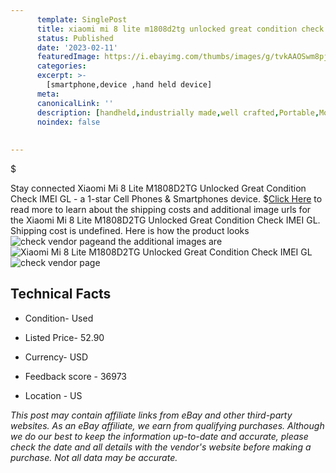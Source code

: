 ```yaml
---
      template: SinglePost
      title: xiaomi mi 8 lite m1808d2tg unlocked great condition check imei gl
      status: Published
      date: '2023-02-11'
      featuredImage: https://i.ebayimg.com/thumbs/images/g/tvkAAOSwm8pjkiXr/s-l225.jpg
      categories: 
      excerpt: >-
        [smartphone,device ,hand held device]
      meta:
      canonicalLink: ''
      description: [handheld,industrially made,well crafted,Portable,Mobile,Compact,Convenient,Lightweight,Maneuverable,Man-portable,Miniature,Carriable,Hand-held,Light,Holdable,Transportable,Mobile device,Pocket-sized,On-the-go,Wireless,Cordless,Compact size,Convenient size, smartphone,device ,hand held device]
      noindex: false
      
        
---
```

$

Stay connected Xiaomi Mi 8 Lite M1808D2TG Unlocked Great Condition Check IMEI GL - a 1-star Cell Phones & Smartphones device.
$[Click Here](https://www.ebay.com/itm/334735393640?hash=item4defc8c368%3Ag%3AtvkAAOSwm8pjkiXr&mkevt=1&mkcid=1&mkrid=711-53200-19255-0&campid=%253CePNCampaignId%253E&customid=%253CreferenceId%253E&toolid=10049) to read more to learn about the shipping costs and additional image urls for the Xiaomi Mi 8 Lite M1808D2TG Unlocked Great Condition Check IMEI GL. Shipping cost is undefined. Here is how the product looks ![check vendor page](https://i.ebayimg.com/thumbs/images/g/tvkAAOSwm8pjkiXr/s-l225.jpg)and the additional images are![Xiaomi Mi 8 Lite M1808D2TG Unlocked Great Condition Check IMEI GL](https://i.ebayimg.com/images/g/tvkAAOSwm8pjkiXr/s-l1600.jpg)![check vendor page](https://origin-galleryplus.ebayimg.com/ws/web/334735393640_2_0_1/225x225.jpg,https://origin-galleryplus.ebayimg.com/ws/web/334735393640_3_0_1/225x225.jpg,https://origin-galleryplus.ebayimg.com/ws/web/334735393640_4_0_1/225x225.jpg,https://origin-galleryplus.ebayimg.com/ws/web/334735393640_5_0_1/225x225.jpg,https://origin-galleryplus.ebayimg.com/ws/web/334735393640_6_0_1/225x225.jpg)



 ## Technical Facts 



     
      

 - Condition- Used 


      

 - Listed Price- 52.90 


      

 - Currency- USD 


      

 - Feedback score - 36973 


      

 - Location - US 


      
      

 *_This post may contain affiliate links from eBay and other third-party websites. As an eBay affiliate, we earn from qualifying purchases. Although we do our best to keep the information up-to-date and accurate, please check the date and all details with the vendor's website before making a purchase. Not all data may be accurate._*






